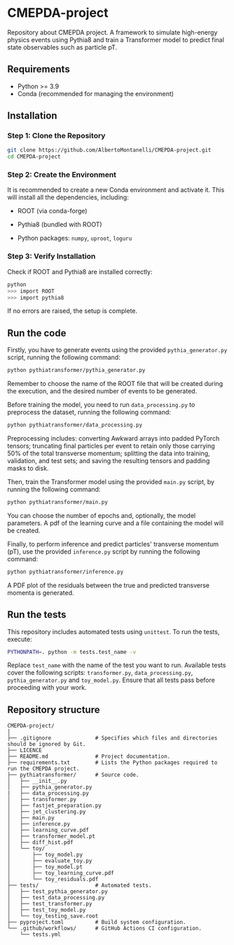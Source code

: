 # CMEPDA-project
Repository about CMEPDA project. A framework to simulate high-energy physics events using Pythia8 and train a Transformer model to predict final state observables such as particle pT.


## Requirements

- Python >= 3.9
- Conda (recommended for managing the environment)

## Installation

### Step 1: Clone the Repository

```bash
git clone https://github.com/AlbertoMontanelli/CMEPDA-project.git
cd CMEPDA-project
```

### Step 2: Create the Environment

It is recommended to create a new Conda environment and activate it.
This will install all the dependencies, including:

- ROOT (via conda-forge)

- Pythia8 (bundled with ROOT)

- Python packages: ```numpy```, ```uproot```, ```loguru```

### Step 3: Verify Installation

Check if ROOT and Pythia8 are installed correctly:

```bash
python
>>> import ROOT
>>> import pythia8
```

If no errors are raised, the setup is complete.

## Run the code

Firstly, you have to generate events using the provided ```pythia_generator.py``` script, running the following command:

```bash
python pythiatransformer/pythia_generator.py
```

Remember to choose the name of the ROOT file that will be created during the execution, and the desired number of events to be generated.

Before training the model, you need to run ```data_processing.py``` to preprocess the dataset, running the following command:

```bash
python pythiatransformer/data_processing.py
```

Preprocessing includes: converting Awkward arrays into padded PyTorch tensors; truncating final particles per event to retain only those carrying 50% of the total transverse momentum; splitting the data into training, validation, and test sets; and saving the resulting tensors and padding masks to disk.

Then, train the Transformer model using the provided ```main.py``` script, by running the following command:

```bash
python pythiatransformer/main.py
```

You can choose the number of epochs and, optionally, the model parameters. A pdf of the learning curve and a file containing the model will be created.

Finally, to perform inference and predict particles' transverse momentum (pT), use the provided ```inference.py``` script by running the following command:

```bash
python pythiatransformer/inference.py
```

A PDF plot of the residuals between the true and predicted transverse momenta is generated.

## Run the tests

This repository includes automated tests using ```unittest```. To run the tests, execute:

```bash
PYTHONPATH=. python -m tests.test_name -v
```

Replace ```test_name``` with the name of the test you want to run. Available tests cover the following scripts: ```transformer.py```, ```data_processing.py```, ```pythia_generator.py``` and ```toy_model.py```.
Ensure that all tests pass before proceeding with your work.

## Repository structure
```
CMEPDA-project/
│
├── .gitignore              # Specifies which files and directories should be ignored by Git.
├── LICENCE
├── README.md               # Project documentation.
├── requirements.txt        # Lists the Python packages required to run the CMEPDA project.
├── pythiatransformer/      # Source code.
│   ├── __init__.py
│   ├── pythia_generator.py
|   ├── data_processing.py
│   ├── transformer.py
│   ├── fastjet_preparation.py
│   ├── jet_clustering.py
│   ├── main.py
│   ├── inference.py
│   ├── learning_curve.pdf
│   ├── transformer_model.pt
│   ├── diff_hist.pdf
│   └── toy/
│       ├── toy_model.py
│       ├── evaluate_toy.py
│       ├── toy_model.pt
│       ├── toy_learning_curve.pdf
│       └── toy_residuals.pdf
├── tests/                  # Automated tests.
│   ├── test_pythia_generator.py
│   ├── test_data_processing.py
│   ├── test_transformer.py
│   ├── test_toy_model.py
│   └── toy_testing_save.root
├── pyproject.toml          # Build system configuration.
└── .github/workflows/      # GitHub Actions CI configuration.
    └── tests.yml      
```